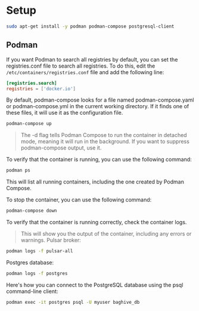 # Setup

```sh
sudo apt-get install -y podman podman-compose postgresql-client
```

## Podman

If you want Podman to search all registries by default, you can set the registries.conf file to search all registries. To do this, edit the `/etc/containers/registries.conf` file and add the following line:
```conf
[registries.search]
registries = ['docker.io']
```
By default, podman-compose looks for a file named podman-compose.yaml or podman-compose.yml in the current working directory. If it finds one of these files, it will use it as the configuration file.
```sh
podman-compose up
```
> The -d flag tells Podman Compose to run the container in detached mode, meaning it will run in the background.
If you want to suppress podman-compose output, use it.

To verify that the container is running, you can use the following command:
```sh
podman ps
```
This will list all running containers, including the one created by Podman Compose.

To stop the container, you can use the following command:
```sh
podman-compose down
```

To verify that the container is running correctly, check the container logs.
> This will show you the output of the container, including any errors or warnings.
Pulsar broker:
```sh
podman logs -f pulsar-all
```
Postgres database:
```sh
podman logs -f postgres
```
Here's how you can connect to the PostgreSQL database using the psql command-line client:
```sh
podman exec -it postgres psql -U myuser baghive_db
```